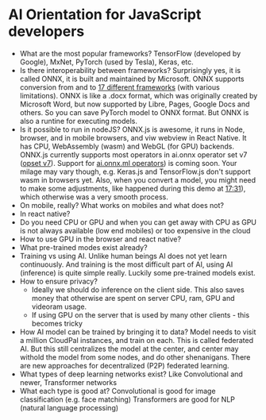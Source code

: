 # AI Orientation for JavaScript developers

- What are the most popular frameworks? TensorFlow (developed by Google), MxNet, PyTorch (used by Tesla), Keras, etc.
- Is there interoperability between frameworks? 
  Surprisingly yes, it is called ONNX, it is built and maintained by Microsoft. ONNX supports conversion from and to [17 different frameworks](https://onnx.ai/supported-tools.html#buildModel) (with various limitations). ONNX is like a .docx format, which was originally created by Microsoft Word, but now supported by Libre, Pages, Google Docs and others. So you can save PyTorch model to ONNX format. But ONNX is also a runtine for executing models. 
- Is it possible to run in nodeJS? ONNX.js is awesome, it runs in Node, browser, and in mobile browsers, and viw webview in React Native. It has CPU, WebAssembly (wasm) and WebGL (for GPU) backends. ONNX.js currently supports most operators in ai.onnx operator set v7 ([opset v7](https://github.com/onnx/onnx/blob/master/docs/Operators.md)). Support for [ai.onnx.ml operators](https://github.com/onnx/onnx/blob/master/docs/Operators-ml.md)) is coming soon. 
Your milage may vary though, e.g. Keras.js and TensorFlow.js don't support wasm in browsers yet. 
Also, when you convert a model, you might need to make some adjustments, like happened during this demo at [17:31](https://youtu.be/Vs730jsRgO8?t=1051)), which otherwise was a very smooth process.
- On mobile, really? What works on mobiles and what does not?
- In react native?
- Do you need CPU or GPU and when you can get away with CPU as GPU is not always available (low end mobiles) or too expensive in the cloud
- How to use GPU in the browser and react native?
- What pre-trained modes exist already?
- Training vs using AI. Unlike human beings AI does not yet learn continuously. 
  And training is the most difficult part of AI, using AI (inference) is quite simple really. 
  Luckily some pre-trained models exist.
- How to ensure privacy? 
  - Ideally we should do inference on the client side. 
    This also saves money that otherwise are spent on server CPU, ram, GPU and videoram usage.
  - If using GPU on the server that is used by many other clients - this becomes tricky
- How AI model can be trained by bringing it to data? 
  Model needs to visit a million CloudPal instances, and train on each. 
  This is called federated AI. But this still centralizes the model at the center, 
  and center may withold the model from some nodes, and do other shenanigans.
  There are new approaches for decentralized (P2P) federated learning.
- What types of deep learning networks exist?
  Like Convolutional and newer, Transformer networks
- What each type is good at?
  Convolutional is good for image classification (e.g. face matching)
  Transformers are good for NLP (natural language processing)


